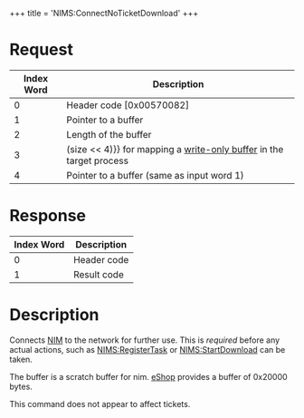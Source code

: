 +++
title = 'NIMS:ConnectNoTicketDownload'
+++

# Request

<table>
<thead>
<tr class="header">
<th>Index Word</th>
<th>Description</th>
</tr>
</thead>
<tbody>
<tr class="odd">
<td>0</td>
<td>Header code [0x00570082]</td>
</tr>
<tr class="even">
<td>1</td>
<td>Pointer to a buffer</td>
</tr>
<tr class="odd">
<td>2</td>
<td>Length of the buffer</td>
</tr>
<tr class="even">
<td>3</td>
<td>(size &lt;&lt; 4)}} for mapping a <a
href="../IPC#buffer_mapping_translation" title="wikilink">write-only
buffer</a> in the target process</td>
</tr>
<tr class="odd">
<td>4</td>
<td>Pointer to a buffer (same as input word 1)</td>
</tr>
</tbody>
</table>

# Response

| Index Word | Description |
|------------|-------------|
| 0          | Header code |
| 1          | Result code |

# Description

Connects [NIM](NIM_Services "wikilink") to the network for further use.
This is *required* before any actual actions, such as
[NIMS:RegisterTask](NIMS:RegisterTask "wikilink") or
[NIMS:StartDownload](NIMS:StartDownload "wikilink") can be taken.

The buffer is a scratch buffer for nim. [eShop](EShop "wikilink")
provides a buffer of 0x20000 bytes.

This command does not appear to affect tickets.

